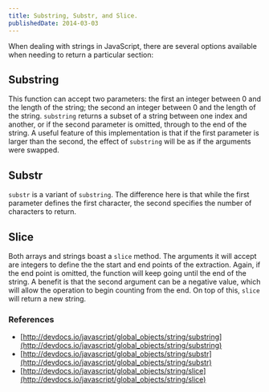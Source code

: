 ```yaml
---
title: Substring, Substr, and Slice.
publishedDate: 2014-03-03
---
```


When dealing with strings in JavaScript, there are several options available when needing to return a particular section:

## Substring
This function can accept two parameters: the first an integer between 0 and the length of the string; the second an integer between 0 and the length of the string. `substring` returns a subset of a string between one index and another, or if the second parameter is omitted, through to the end of the string. A useful feature of this implementation is that if the first parameter is larger than the second, the effect of `substring` will be as if the arguments were swapped.

## Substr
`substr` is a variant of `substring`. The difference here is that while the first parameter defines the first character, the second specifies the number of characters to return.

## Slice
Both arrays and strings boast a `slice` method. The arguments it will accept are integers to define the the start and end points of the extraction. Again, if the end point is omitted, the function will keep going until the end of the string. A benefit is that the second argument can be a negative value, which will allow the operation to begin counting from the end. On top of this, `slice` will return a new string.

### References
- [http://devdocs.io/javascript/global_objects/string/substring](http://devdocs.io/javascript/global_objects/string/substring)
- [http://devdocs.io/javascript/global_objects/string/substr](http://devdocs.io/javascript/global_objects/string/substr)
- [http://devdocs.io/javascript/global_objects/string/slice](http://devdocs.io/javascript/global_objects/string/slice)
